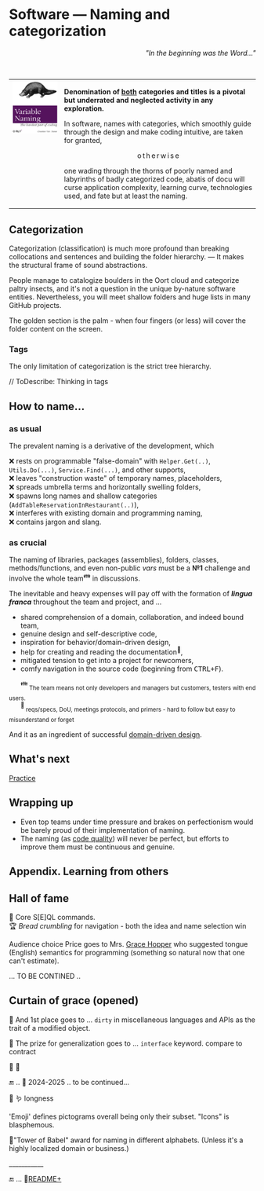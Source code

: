 # Software &mdash; Naming and categorization

<p dir="rtl"><i>"...In the beginning was the Word"</div></i></p><br/>

<table><tr valign="top"><td><a href="https://orlybooks.com/books/variable-naming"><img alt="&nbsp;O RLY? Variable name. The hardest part of coding" src="../../../_rsc/_img/snap/media/ORly.Book-CodeNaming.jpg" /></a>
</td><td>
  <p><b>Denomination of <ins>both</ins> categories and titles is a pivotal but underrated and neglected activity in any exploration.</b></p>
  <div>In software, names with categories, which smoothly guide through the design and make coding intuitive, are taken for granted,</div>
  <p align="center">o&thinsp;t&thinsp;h&thinsp;e&thinsp;r&thinsp;w&thinsp;i&thinsp;s&thinsp;e</p>
 <p>one wading through the thorns of poorly named and labyrinths of badly categorized code, abatis of docu will curse application complexity, learning curve, technologies used, and fate but at least the naming.
</p>
</td></tr></table>

## Categorization

Categorization (classification) is much more profound than breaking collocations and sentences and building the folder hierarchy. &mdash; 
It makes the structural frame of sound abstractions.

People manage to catalogize boulders in the Oort cloud and categorize paltry insects, and it's not a question in the unique by-nature software entities. 
Nevertheless, you will meet shallow folders and huge lists in many GitHub projects. 

The golden section is the palm - when four fingers (or less) will cover the folder content on the screen.

### Tags

The only limitation of categorization is the strict tree hierarchy.

// ToDescribe: Thinking in tags

## How to name...

### as usual

The prevalent naming is a derivative of the development, which

❌ rests on programmable "false-domain" with `Helper.Get(..)`, `Utils.Do(...)`, `Service.Find(...)`, and other supports,\
❌ leaves "construction waste" of temporary names, placeholders,\
❌ spreads umbrella terms and horizontally swelling folders,\
❌ spawns long names and shallow categories (`AddTableReservationInRestaurant(..)`),\
❌ interferes with existing domain and programming naming,\
❌ contains jargon and slang.

### as crucial

The naming of libraries, packages (assemblies), folders, classes, methods/functions, and even non-public _vars_ must be a **№1** challenge and involve the whole team<sup>:family:</sup> in discussions. 

The inevitable and heavy expenses will pay off with the formation of ***lingua franca*** throughout the team and project, and ...
  
+ shared comprehension of a domain, collaboration, and indeed bound team,
+ genuine design and self-descriptive code,
+ inspiration for behavior/domain-driven design,
+ help for creating and reading the documentation<sup>📒</sup>,
+ mitigated tension to get into a project for newcomers,
+ comfy navigation in the source code (beginning from <kbd>CTRL+F</kbd>).

&nbsp;&nbsp;&nbsp;&nbsp;&nbsp;&nbsp;<sup>:family:</sup><sub> The team means not only developers and managers but customers, testers with end users.</sub>\
&nbsp;&nbsp;&nbsp;&nbsp;&nbsp;&nbsp;<sup>📒</sup><sub> reqs/specs, DoU, meetings protocols, and primers - hard to follow but easy to misunderstand or forget</sub>

And it as an ingredient of successful [domain-driven design](../drive/README.md#Domain-drive).

## What's next

[Practice](README+/naming_practice.md)

## Wrapping up

+ Even top teams under time pressure and brakes on perfectionism would be barely proud of their implementation of naming. 
+ The naming (as [code quality](../../QA/README+/code-quality.md)) will never be perfect, but efforts to improve them must be continuous and genuine.

## Appendix. Learning from others

## Hall of fame

🥇 Core S[E]QL commands.\
🏆 _Bread crumbling_ for navigation - both the idea and name selection win

Audience choice Price goes to Mrs. [Grace Hopper](../../../../pencraft/README+/quotes/README+/contributors/README.md#Grace-Hopper) who suggested tongue (English) semantics for programming (something so natural now that one can't estimate).

 ... TO BE CONTINED .. 

## Curtain of grace (opened)

🤦 And 1st place goes to ... `dirty` in miscellaneous languages and APIs as the trait of a modified object.

🍏 The prize for generalization goes to ... `interface` keyword.
compare to contract

🍅 🍓 

🔚 ..  🌙 2024-2025 .. to be continued...

🍓 
🪱 longness

'Emoji' defines pictograms overall being only their subset. 
"Icons" is blasphemous.

🗼"Tower of Babel" award for naming in different alphabets. (Unless it's a highly localized domain or business.)


\___________

🔚 ... 📂[README+](README+)
